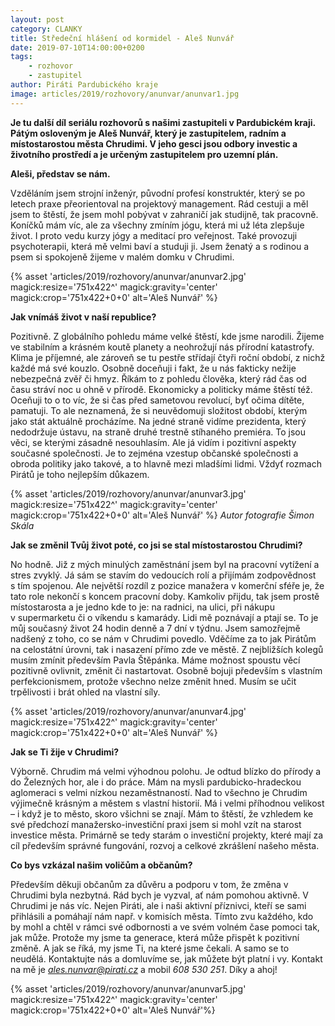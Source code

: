 ```yaml
---
layout: post
category: CLANKY
title: Středeční hlášení od kormidel - Aleš Nunvář
date: 2019-07-10T14:00:00+0200
tags: 
    - rozhovor
    - zastupitel
author: Piráti Pardubického kraje
image: articles/2019/rozhovory/anunvar/anunvar1.jpg
---
```


**Je tu další díl seriálu rozhovorů s našimi zastupiteli v Pardubickém kraji. Pátým osloveným je Aleš Nunvář, který je zastupitelem, radním a místostarostou města Chrudimi. V jeho gesci jsou odbory investic a životního prostředí a je určeným zastupitelem pro uzemní plán.**

**Aleši, představ se nám.**

Vzděláním jsem strojní inženýr, původní profesí konstruktér, který se po letech praxe přeorientoval na projektový management. Rád cestuji a měl jsem to štěstí, že jsem mohl pobývat v zahraničí jak studijně, tak pracovně. Koníčků mám víc, ale za všechny zmíním jógu, která mi už léta zlepšuje život. I proto vedu kurzy jógy a meditací pro veřejnost. Také provozuji psychoterapii, která mě velmi baví a studuji ji. Jsem ženatý a s rodinou a psem si spokojeně žijeme v malém domku v Chrudimi. 

{% asset 'articles/2019/rozhovory/anunvar/anunvar2.jpg' magick:resize='751x422^' 
magick:gravity='center' magick:crop='751x422+0+0' alt='Aleš Nunvář' %}

**Jak vnímáš život v naší republice?**

Pozitivně. Z globálního pohledu máme velké štěstí, kde jsme narodili. Žijeme ve stabilním a krásném koutě planety a neohrožují nás přírodní katastrofy. Klima je příjemné, ale zároveň se tu pestře střídají čtyři roční období, z nichž každé má své kouzlo. Osobně doceňuji i fakt, že u nás fakticky nežije nebezpečná zvěř či hmyz. Říkám to z pohledu člověka, který rád čas od času stráví noc u ohně v přírodě. 
Ekonomicky a politicky máme štěstí též. Oceňuji to o to víc, že si čas před sametovou revolucí, byť očima dítěte, pamatuji. To ale neznamená, že si neuvědomuji složitost období, kterým jako stát aktuálně procházíme. Na jedné straně vidíme prezidenta, který nedodržuje ústavu, na straně druhé trestně stíhaného premiéra. To jsou věci, se kterými zásadně nesouhlasím. Ale já vidím i pozitivní aspekty současné společnosti. Je to zejména vzestup občanské společnosti a obroda politiky jako takové, a to hlavně mezi mladšími lidmi. Vždyť rozmach Pirátů je toho nejlepším důkazem.

{% asset 'articles/2019/rozhovory/anunvar/anunvar3.jpg' magick:resize='751x422^' 
magick:gravity='center' magick:crop='751x422+0+0' alt='Aleš Nunvář' %}
*Autor fotografie Šimon Skála*

**Jak se změnil Tvůj život poté, co jsi se stal místostarostou Chrudimi?**

No hodně. Již z mých minulých zaměstnání jsem byl na pracovní vytížení a stres zvyklý. Já sám se stavím do vedoucích rolí a přijímám zodpovědnost s tím spojenou. Ale největší rozdíl z pozice manažera v komerční sféře je, že tato role nekončí s koncem pracovní doby. Kamkoliv přijdu, tak jsem prostě místostarosta a je jedno kde to je: na radnici, na ulici, při nákupu v supermarketu či o víkendu s kamarády. Lidi mě poznávají a ptají se. To je můj současný život 24 hodin denně a 7 dní v týdnu.
Jsem samozřejmě nadšený z toho, co se nám v Chrudimi povedlo. Vděčíme za to jak Pirátům na celostátní úrovni, tak i nasazení přímo zde ve městě. Z nejbližších kolegů musím zmínit především Pavla Štěpánka. Máme možnost spoustu věcí pozitivně ovlivnit, změnit či nastartovat. Osobně bojuji především s vlastním perfekcionismem, protože všechno nelze změnit hned. Musím se učit trpělivosti i brát ohled na vlastní síly.

{% asset 'articles/2019/rozhovory/anunvar/anunvar4.jpg' magick:resize='751x422^' 
magick:gravity='center' magick:crop='751x422+0+0' alt='Aleš Nunvář' %}

**Jak se Ti žije v Chrudimi?**

Výborně. Chrudim má velmi výhodnou polohu. Je odtud blízko do přírody a do Železných hor, ale i do práce. Mám na mysli pardubicko-hradeckou aglomeraci s velmi nízkou nezaměstnaností. Nad to všechno je Chrudim výjimečně krásným a městem s vlastní historií. Má i velmi příhodnou velikost – i když je to město, skoro všichni se znají. 
Mám to štěstí, že vzhledem ke své předchozí manažersko-investiční praxi jsem si mohl vzít na starost investice města. Primárně se tedy starám o investiční projekty, které mají za cíl především správné fungování, rozvoj a celkové zkrášlení našeho města.

**Co bys vzkázal našim voličům a občanům?**

Především děkuji občanům za důvěru a podporu v tom, že změna v Chrudimi byla nezbytná. Rád bych je vyzval, ať nám pomohou aktivně. V Chrudimi je nás víc. Nejen Piráti, ale i naši aktivní příznivci, kteří se sami přihlásili a pomáhají nám např. v komisích města. Tímto zvu každého, kdo by mohl a chtěl  v rámci své odbornosti a ve svém volném čase pomoci tak, jak může.
Protože my jsme ta generace, která může přispět k pozitivní změně. A jak se říká, my jsme Ti, na které jsme čekali. A samo se to neudělá. Kontaktujte nás a domluvíme se, jak můžete být platní i vy. Kontakt na mě je *ales.nunvar@pirati.cz* a mobil *608 530 251*. Díky a ahoj!

{% asset 'articles/2019/rozhovory/anunvar/anunvar5.jpg' magick:resize='751x422^' 
magick:gravity='center' magick:crop='751x422+0+0' alt='Aleš Nunvář'%}
